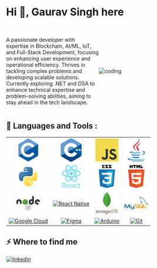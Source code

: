 <h1>Hi 👋, Gaurav Singh here</h1>
<br>
<div style="display: flex; align-items: center; justify-content: space-between;">
  <div style="max-width: 50%;">
    <p>
      A passionate developer with expertise in Blockchain, AI/ML, IoT, and Full-Stack Development, 
      focusing on enhancing user experience and operational efficiency. Thrives in tackling complex 
      problems and developing scalable solutions. Currently exploring .NET and DSA to enhance technical 
      expertise and problem-solving abilities, aiming to stay ahead in the tech landscape.
    </p>
  </div>
  <img src="https://mir-s3-cdn-cf.behance.net/project_modules/1400/6060fa143584307.627d06916b633.gif" 
       alt="coding" width="600" style="max-width: 50%;">
</div>


<h2>🚀 Languages and Tools :</h2>

<table>
  <tr>
    <td align="center"><a href="https://raw.githubusercontent.com/devicons/devicon/master/icons/c/c-original.svg"><img src="https://raw.githubusercontent.com/devicons/devicon/master/icons/c/c-original.svg" alt="C" width="64" height="64"></a></td>
    <td align="center"><a href="https://raw.githubusercontent.com/devicons/devicon/master/icons/cplusplus/cplusplus-original.svg"><img src="https://raw.githubusercontent.com/devicons/devicon/master/icons/cplusplus/cplusplus-original.svg" alt="C++" width="64" height="64"></a></td>
    <td align="center"><a href="https://raw.githubusercontent.com/devicons/devicon/master/icons/javascript/javascript-original.svg"><img src="https://raw.githubusercontent.com/devicons/devicon/master/icons/javascript/javascript-original.svg" alt="JavaScript" width="64" height="64"></a></td>
    <td align="center"><a href="https://raw.githubusercontent.com/devicons/devicon/master/icons/java/java-original.svg"><img src="https://raw.githubusercontent.com/devicons/devicon/master/icons/java/java-original.svg" alt="Java" width="64" height="64"></a></td>
  </tr>
  <tr>
    <td align="center"><a href="https://raw.githubusercontent.com/devicons/devicon/master/icons/python/python-original.svg"><img src="https://raw.githubusercontent.com/devicons/devicon/master/icons/python/python-original.svg" alt="Python" width="64" height="64"></a></td>
    <td align="center"><a href="https://raw.githubusercontent.com/devicons/devicon/master/icons/react/react-original-wordmark.svg"><img src="https://raw.githubusercontent.com/devicons/devicon/master/icons/react/react-original-wordmark.svg" alt="React" width="64" height="64"></a></td>
    <td align="center"><a href="https://raw.githubusercontent.com/devicons/devicon/master/icons/css3/css3-original-wordmark.svg"><img src="https://raw.githubusercontent.com/devicons/devicon/master/icons/css3/css3-original-wordmark.svg" alt="CSS3" width="64" height="64"></a></td>
    <td align="center"><a href="https://raw.githubusercontent.com/devicons/devicon/master/icons/html5/html5-original-wordmark.svg"><img src="https://raw.githubusercontent.com/devicons/devicon/master/icons/html5/html5-original-wordmark.svg" alt="HTML5" width="64" height="64"></a></td>
  </tr>
  <tr>
    <td align="center"><a href="https://raw.githubusercontent.com/devicons/devicon/master/icons/nodejs/nodejs-original-wordmark.svg"><img src="https://raw.githubusercontent.com/devicons/devicon/master/icons/nodejs/nodejs-original-wordmark.svg" alt="Node.js" width="64" height="64"></a></td>
    <td align="center"><a href="https://reactnative.dev/img/header_logo.svg"><img src="https://reactnative.dev/img/header_logo.svg" alt="React Native" width="64" height="64"></a></td>
    <td align="center"><a href="https://raw.githubusercontent.com/devicons/devicon/master/icons/mongodb/mongodb-original-wordmark.svg"><img src="https://raw.githubusercontent.com/devicons/devicon/master/icons/mongodb/mongodb-original-wordmark.svg" alt="MongoDB" width="64" height="64"></a></td>
    <td align="center"><a href="https://raw.githubusercontent.com/devicons/devicon/master/icons/mysql/mysql-original-wordmark.svg"><img src="https://raw.githubusercontent.com/devicons/devicon/master/icons/mysql/mysql-original-wordmark.svg" alt="MySQL" width="64" height="64"></a></td>
  </tr>
  <tr>
    <td align="center"><a href="https://www.vectorlogo.zone/logos/google_cloud/google_cloud-icon.svg"><img src="https://www.vectorlogo.zone/logos/google_cloud/google_cloud-icon.svg" alt="Google Cloud" width="64" height="64"></a></td>
    <td align="center"><a href="https://www.vectorlogo.zone/logos/figma/figma-icon.svg"><img src="https://www.vectorlogo.zone/logos/figma/figma-icon.svg" alt="Figma" width="64" height="64"></a></td>
    <td align="center"><a href="https://cdn.worldvectorlogo.com/logos/arduino-1.svg"><img src="https://cdn.worldvectorlogo.com/logos/arduino-1.svg" alt="Arduino" width="64" height="64"></a></td>
    <td align="center"><a href="https://www.vectorlogo.zone/logos/git-scm/git-scm-icon.svg"><img src="https://www.vectorlogo.zone/logos/git-scm/git-scm-icon.svg" alt="Git" width="64" height="64"></a></td>
  </tr>
</table>



<h2>⚡️ Where to find me</h2>
<p><a target="_blank" href="https://www.linkedin.com/in/gauravsingh25" style="display: inline-block;"><img src="https://cdn.dribbble.com/users/1525393/screenshots/6420056/comp_4.gif" alt="linkedin" width="100" height="75" /></a></p>
